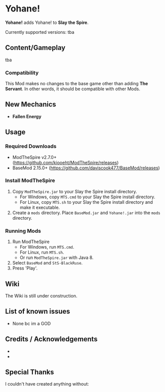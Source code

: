 # Yohane!

**Yohane!** adds Yohane! to **Slay the Spire**.

Currently supported versions: 
tba

## Content/Gameplay ##
tba

### Compatibility ###
This Mod makes no changes to the base game other than adding **The Servant**. In other words, it should be compatible with other Mods.

## New Mechanics ##
* **Fallen Energy**
## Usage ##
### Required Downloads ###
* ModTheSpire v2.7.0+ (https://github.com/kiooeht/ModTheSpire/releases)
* BaseMod 2.15.0+ (https://github.com/daviscook477/BaseMod/releases)

### Install ModTheSpire ###
1. Copy `ModTheSpire.jar` to your Slay the Spire install directory.
    * For Windows, copy `MTS.cmd` to your Slay the Spire install directory.
    * For Linux, copy `MTS.sh` to your Slay the Spire install directory and make it executable.
2. Create a `mods` directory. Place `BaseMod.jar` and `Yohane!.jar` into the `mods` directory.

### Running Mods ###
1. Run ModTheSpire
    * For Windows, run `MTS.cmd`.
    * For Linux, run `MTS.sh`.
    * Or run `ModTheSpire.jar` with Java 8.
2. Select `BaseMod` and `StS-BlackRuse`.
3. Press 'Play'.

## Wiki ##
The Wiki is still under construction.

## List of known issues ##
* None bc im a GOD

## Credits / Acknowledgements ##
* 

* 

## Special Thanks ##

I couldn't have created anything without:

